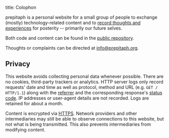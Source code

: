 title: Colophon

prepitaph is a personal website for a small group of people to exchange (mostly)
technology-related content and to
[record thoughts and experiences](https://cagrimmett.com/thoughts/2022/04/26/why-blog/)
for posterity -- primarily our future selves.

Both code and content can be found in the
[public repository](https://github.com/FND/prepitaph).

Thoughts or complaints can be directed at info@prepitaph.org.


Privacy
-------

This website avoids collecting personal data whenever possible. There are no
cookies, third-party trackers or analytics. HTTP server logs only record
requests' date and time as well as protocol, method and URL (e.g.
`GET / HTTP/1.1`) along with the
[referrer](https://en.wikipedia.org/wiki/HTTP_referer) and the corresponding
response's
[status code](https://en.wikipedia.org/wiki/List_of_HTTP_status_codes). IP
addresses or user-agent details are not recorded. Logs are retained for about a
month.

Content is encrypted via [HTTPS](https://en.wikipedia.org/wiki/HTTPS). Network
providers and other intermediaries may still be able to observe connections to
this website, but not what is being transmitted. This also prevents
intermediaries from modifying content.
